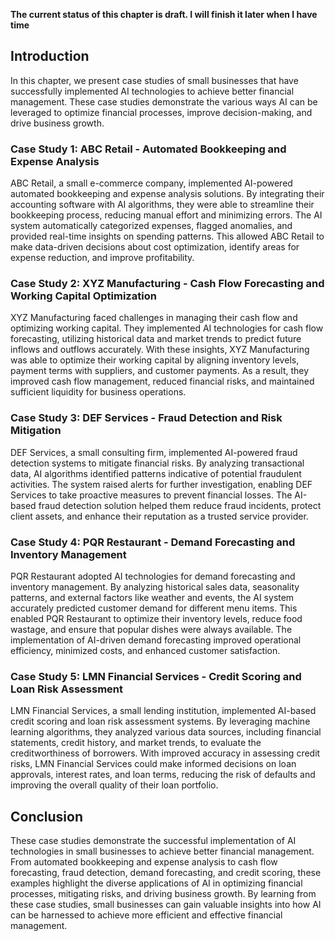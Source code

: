 **The current status of this chapter is draft. I will finish it later when I have time**

Introduction
------------

In this chapter, we present case studies of small businesses that have successfully implemented AI technologies to achieve better financial management. These case studies demonstrate the various ways AI can be leveraged to optimize financial processes, improve decision-making, and drive business growth.

### Case Study 1: ABC Retail - Automated Bookkeeping and Expense Analysis

ABC Retail, a small e-commerce company, implemented AI-powered automated bookkeeping and expense analysis solutions. By integrating their accounting software with AI algorithms, they were able to streamline their bookkeeping process, reducing manual effort and minimizing errors. The AI system automatically categorized expenses, flagged anomalies, and provided real-time insights on spending patterns. This allowed ABC Retail to make data-driven decisions about cost optimization, identify areas for expense reduction, and improve profitability.

### Case Study 2: XYZ Manufacturing - Cash Flow Forecasting and Working Capital Optimization

XYZ Manufacturing faced challenges in managing their cash flow and optimizing working capital. They implemented AI technologies for cash flow forecasting, utilizing historical data and market trends to predict future inflows and outflows accurately. With these insights, XYZ Manufacturing was able to optimize their working capital by aligning inventory levels, payment terms with suppliers, and customer payments. As a result, they improved cash flow management, reduced financial risks, and maintained sufficient liquidity for business operations.

### Case Study 3: DEF Services - Fraud Detection and Risk Mitigation

DEF Services, a small consulting firm, implemented AI-powered fraud detection systems to mitigate financial risks. By analyzing transactional data, AI algorithms identified patterns indicative of potential fraudulent activities. The system raised alerts for further investigation, enabling DEF Services to take proactive measures to prevent financial losses. The AI-based fraud detection solution helped them reduce fraud incidents, protect client assets, and enhance their reputation as a trusted service provider.

### Case Study 4: PQR Restaurant - Demand Forecasting and Inventory Management

PQR Restaurant adopted AI technologies for demand forecasting and inventory management. By analyzing historical sales data, seasonality patterns, and external factors like weather and events, the AI system accurately predicted customer demand for different menu items. This enabled PQR Restaurant to optimize their inventory levels, reduce food wastage, and ensure that popular dishes were always available. The implementation of AI-driven demand forecasting improved operational efficiency, minimized costs, and enhanced customer satisfaction.

### Case Study 5: LMN Financial Services - Credit Scoring and Loan Risk Assessment

LMN Financial Services, a small lending institution, implemented AI-based credit scoring and loan risk assessment systems. By leveraging machine learning algorithms, they analyzed various data sources, including financial statements, credit history, and market trends, to evaluate the creditworthiness of borrowers. With improved accuracy in assessing credit risks, LMN Financial Services could make informed decisions on loan approvals, interest rates, and loan terms, reducing the risk of defaults and improving the overall quality of their loan portfolio.

Conclusion
----------

These case studies demonstrate the successful implementation of AI technologies in small businesses to achieve better financial management. From automated bookkeeping and expense analysis to cash flow forecasting, fraud detection, demand forecasting, and credit scoring, these examples highlight the diverse applications of AI in optimizing financial processes, mitigating risks, and driving business growth. By learning from these case studies, small businesses can gain valuable insights into how AI can be harnessed to achieve more efficient and effective financial management.
